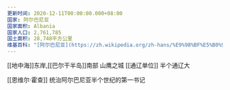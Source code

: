 ```yaml
---
更新时间: 2020-12-11T00:00:00.000+08:00
国家: 阿尔巴尼亚
国家面积: Albania
国家人口: 2,761,785
国土面积: 28,748平方公里
维基百科: "[阿尔巴尼亚](https://zh.wikipedia.org/zh-hans/%E9%98%BF%E5%B0%94%E5%B7%B4%E5%B0%BC%E4%BA%9A)"
---
```


 [[地中海]]东岸,[[巴尔干半岛]]南部 山鹰之城
[[通辽单位]]   半个通辽大

[[恩维尔·霍查]] 统治阿尔巴尼亚半个世纪的第一书记